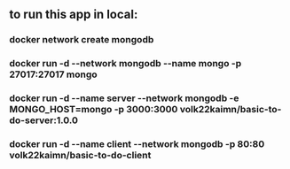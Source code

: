 ## to run this app in local:
### docker network create mongodb
### docker run -d --network mongodb --name mongo -p 27017:27017 mongo

### docker run -d --name server --network mongodb -e MONGO_HOST=mongo -p 3000:3000 volk22kaimn/basic-to-do-server:1.0.0
### docker run -d --name client --network mongodb -p 80:80 volk22kaimn/basic-to-do-client
